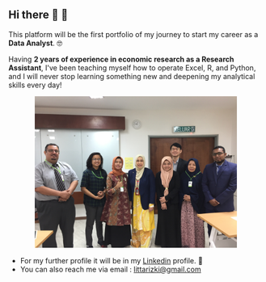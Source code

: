 ## Hi there 👋 🧐

This platform will be the first portfolio of my journey to start my career as a **Data Analyst**. 🤓

Having **2 years of experience in economic research as a Research Assistant**, I've been teaching myself how to operate Excel, R, and Python, and I will never stop learning something new and deepening my analytical skills every day!

<p align="center"><img src="https://github.com/littarizkiA/LittaRizkiA/blob/e91f64f0db3e37d9d9ca21f43130ff28bc5a91e8/IMG_0504.JPG"
width="400"></center>  
</p>

- For my further profile it will be in my [Linkedin](https://www.linkedin.com/in/littarizkia/) profile. 🔭
- You can also reach me via email : littarizki@gmail.com
